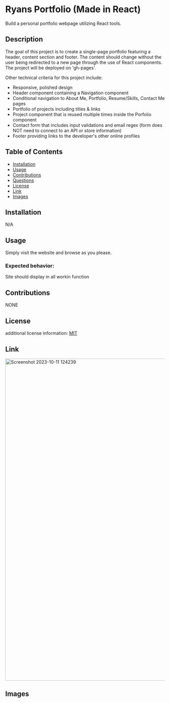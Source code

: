 
# Ryans Portfolio (Made in React)

Build a personal portfolio webpage utilizing React tools.

## Description

The goal of this project is to create a single-page portfolio featuring a header, content section and footer. The content should change without the user being redirected to a new page through the use of React components. The project will be deployed on 'gh-pages'.

Other technical criteria for this project include:

- Responsive, polished design
- Header component containing a Navigation component
- Conditional navigation to About Me, Portfolio, Resume/Skills, Contact Me pages
- Portfolio of projects including titles & links
- Project component that is reused multiple times inside the Porfolio component
- Contact form that includes input validations and email regex (form does NOT need to connect to an API or store information)
- Footer providing links to the developer's other online profiles

## Table of Contents

- [Installation](#installation)
- [Usage](#usage)
- [Contributions](#contributions)
- [Questions](#questions)
- [License](#license)
- [Link](#link)
- [Images](#images)

## Installation

N/A

## Usage

Simply visit the website and browse as you please. 

### Expected behavior: 
Site should display in all workin function

## Contributions

NONE



## License

additional license information: [MIT](https://choosealicense.com/licenses/mit/)

## Link
<img width="1016" alt="Screenshot 2023-10-11 124239" src="https://github.com/ShiftoSnag/React-Portfolio/assets/130313606/46bc0e6d-0f9e-4af8-b561-b6cc85e48956">


## Images



